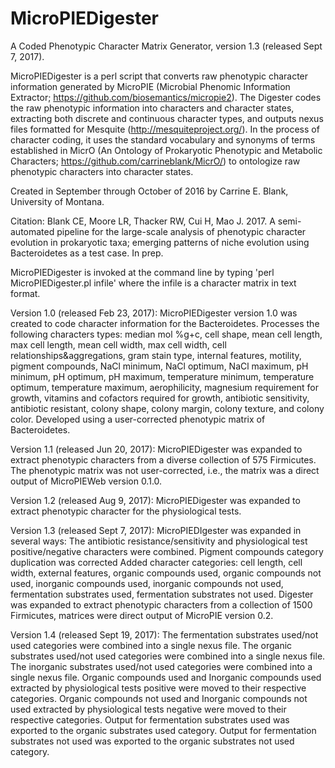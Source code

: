 # MicroPIEDigester
A Coded Phenotypic Character Matrix Generator, version 1.3 (released Sept 7, 2017).  

MicroPIEDigester is a perl script that converts raw phenotypic character information generated by MicroPIE (Microbial Phenomic Information Extractor; https://github.com/biosemantics/micropie2).  The Digester codes the raw phenotypic information into characters and character states, extracting both discrete and continuous character types, and outputs nexus files formatted for Mesquite (http://mesquiteproject.org/).  In the process of character coding, it uses the standard vocabulary and synonyms of terms established in MicrO (An Ontology of Prokaryotic Phenotypic and Metabolic Characters; https://github.com/carrineblank/MicrO/) to ontologize raw phenotypic characters into character states.

Created in September through October of 2016 by Carrine E. Blank, University of Montana.  

Citation: Blank CE, Moore LR, Thacker RW, Cui H, Mao J.  2017.  A semi-automated pipeline for the large-scale analysis of phenotypic character evolution in prokaryotic taxa; emerging patterns of niche evolution using Bacteroidetes as a test case.  In prep.


MicroPIEDigester is invoked at the command line by typing 'perl MicroPIEDigester.pl infile' where the infile is a character matrix in text format.


Version 1.0 (released Feb 23, 2017):
MicroPIEDigester version 1.0 was created to code character information for the Bacteroidetes.  Processes the following characters types:
median mol %g+c, cell shape, mean cell length, max cell length, mean cell width, max cell width, cell relationships&aggregations, gram stain type, internal features, motility, pigment compounds, NaCl minimum, NaCl optimum, NaCl maximum, pH minimum, pH optimum, pH maximum, temperature minimum, temperature optimum, temperature maximum, aerophilicity, magnesium requirement for growth, vitamins and cofactors required for growth, antibiotic sensitivity, antibiotic resistant, colony shape, colony margin, colony texture, and colony color.  Developed using a user-corrected phenotypic matrix of Bacteroidetes.

Version 1.1 (released Jun 20, 2017):
MicroPIEDigester was expanded to extract phenotypic characters from a diverse collection of 575 Firmicutes.  The phenotypic matrix was not user-corrected, i.e., the matrix was a direct output of MicroPIEWeb version 0.1.0.

Version 1.2 (released Aug 9, 2017):
MicroPIEDigester was expanded to extract phenotypic character for the physiological tests.

Version 1.3 (released Sept 7, 2017):
MicroPIEDIgester was expanded in several ways:
The antibiotic resistance/sensitivity and physiological test positive/negative characters were combined.
Pigment compounds category duplication was corrected
Added character categories: cell length, cell width, external features, organic compounds used, organic compounds not used, inorganic compounds used, inorganic compounds not used, fermentation substrates used, fermentation substrates not used.
Digester was expanded to extract phenotypic characters from a collection of 1500 Firmicutes, matrices were direct output of MicroPIE version 0.2.

Version 1.4 (released Sept 19, 2017):
The fermentation substrates used/not used categories were combined into a single nexus file.
The organic substrates used/not used categories were combined into a single nexus file.
The inorganic substrates used/not used categories were combined into a single nexus file.
Organic compounds used and Inorganic compounds used extracted by physiological tests positive were moved to their respective categories.
Organic compounds not used and Inorganic compounds not used extracted by physiological tests negative were moved to their respective categories.
Output for fermentation substrates used was exported to the organic substrates used category.
Output for fermentation substrates not used was exported to the organic substrates not used category.




